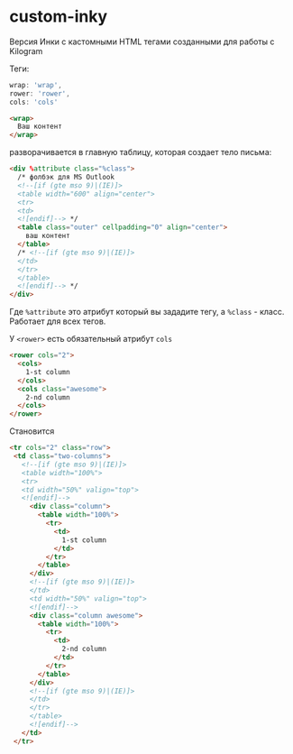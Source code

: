 # custom-inky
Версия Инки с кастомными HTML тегами созданными 
для работы с Kilogram

Теги:
```javascript
wrap: 'wrap',
rower: 'rower',
cols: 'cols'
```

```html
<wrap>
  Ваш контент
</wrap>
```
разворачивается в главную таблицу, которая создает тело письма:
```html
<div %attribute class="%class">
  /* фолбэк для MS Outlook
  <!--[if (gte mso 9)|(IE)]>
  <table width="600" align="center">
  <tr>
  <td>
  <![endif]--> */
  <table class="outer" cellpadding="0" align="center">
    ваш контент
  </table>
  /* <!--[if (gte mso 9)|(IE)]>
  </td>
  </tr>
  </table>
  <![endif]--> */
</div>
```
Где `%attribute` это атрибут который вы зададите тегу, а `%class` - класс.
Работает для всех тегов. 

У `<rower>` есть обязательный атрибут `cols`

```html
<rower cols="2">
  <cols>
    1-st column
  </cols>
  <cols class="awesome">
    2-nd column
  </cols>
</rower>
```
 Становится 
 ```html
 <tr cols="2" class="row">
  <td class="two-columns">
    <!--[if (gte mso 9)|(IE)]>
    <table width="100%">
    <tr>
    <td width="50%" valign="top">
    <![endif]-->
      <div class="column">
        <table width="100%">
          <tr>
            <td>
              1-st column
            </td>
          </tr>
        </table>
      </div>
      <!--[if (gte mso 9)|(IE)]>
      </td>
      <td width="50%" valign="top">
      <![endif]-->
      <div class="column awesome">
        <table width="100%">
          <tr>
            <td>
              2-nd column
            </td>
          </tr>
        </table>
      </div>
      <!--[if (gte mso 9)|(IE)]>
      </td>
      </tr>
      </table>
      <![endif]-->
    </td>
  </tr>
 ```
